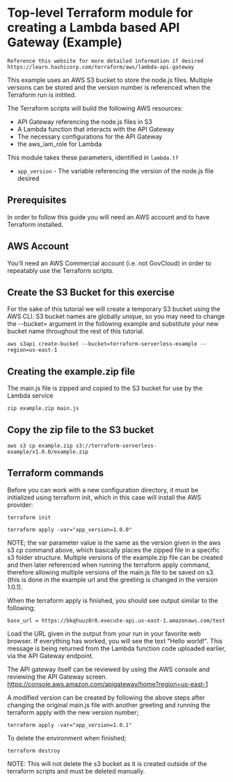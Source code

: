 # Top-level Terraform module for creating a Lambda based API Gateway (Example)

    Reference this website for more detailed information if desired
    https://learn.hashicorp.com/terraform/aws/lambda-api-gateway

This example uses an AWS S3 bucket to store the node.js files.  Multiple versions can be stored and the version number is referenced when the Terraform run is initited.


The Terraform scripts will build the following AWS resources:
* API Gateway referencing the node.js files in S3
* A Lambda function that interacts with the API Gateway
* The necessary configurations for the API Gateway
* the aws_iam_role for Lambda

This module takes these parameters, identified in `lambda.tf`
* `app_version` - The variable referencing the version of the node.js file desired

## Prerequisites

In order to follow this guide you will need an AWS account and to have Terraform installed.

## AWS Account

You'll need an AWS Commercial account (i.e. not GovCloud) in order to repeatably use the Terraform scripts. 

## Create the S3 Bucket for this exercise
For the sake of this tutorial we will create a temporary S3 bucket using the AWS CLI. S3 bucket names are globally unique, so you may need to change the --bucket= argument in the following example and substitute your new bucket name throughout the rest of this tutorial.

    aws s3api create-bucket --bucket=terraform-serverless-example --region=us-east-1

## Creating the example.zip file
The main.js file is zipped and copied to the S3 bucket for use by the Lambda service

    zip example.zip main.js

## Copy the zip file to the S3 bucket

    aws s3 cp example.zip s3://terraform-serverless-example/v1.0.0/example.zip

## Terraform commands
Before you can work with a new configuration directory, it must be initialized using terraform init, which in this case will install the AWS provider:

    terraform init  

    terraform apply -var="app_version=1.0.0"

NOTE; the var parameter value is the same as the version given in the aws s3 cp command above, which basically places the zipped file in a specific s3 folder structure.  Multiple versions of the example.zip file can be created and then later referenced when running the terraform apply command, therefore allowing multiple versions of the main.js file to be saved on s3.  (this is done in the example url and the greeting is changed in the version 1.0.1).


When the terraform apply is finished, you should see output similar to the following;
    
    base_url = https://bkqhuuz8r8.execute-api.us-east-1.amazonaws.com/test

Load the URL given in the output from your run in your favorite web browser. If everything has worked, you will see the text "Hello world!". This message is being returned from the Lambda function code uploaded earlier, via the API Gateway endpoint.

The API gateway itself can be reviewed by using the AWS console and reviewing the API Gateway screen.
    https://console.aws.amazon.com/apigateway/home?region=us-east-1

A modified version can be created by following the above steps after changing the original main.js file with another greeting and running the terraform apply with the new version number;
    
    terraform apply -var="app_version=1.0.1"


To delete the environment when finished;

    terraform destroy

NOTE: This will not delete the s3 bucket as it is created outside of the terraform scripts and must be deleted manually.
